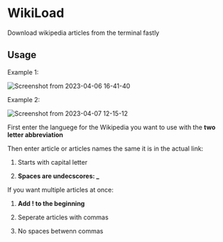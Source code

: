 # WikiLoad
Download wikipedia articles from the terminal fastly

## Usage

Example 1:

![Screenshot from 2023-04-06 16-41-40](https://user-images.githubusercontent.com/62663286/230396151-4cb56665-0cf3-4c69-9320-1b2fd8fe8954.png)

Example 2:

![Screenshot from 2023-04-07 12-15-12](https://user-images.githubusercontent.com/62663286/230581960-b56b68d9-8057-4c2d-902e-e67925564bdf.png)

First enter the languege for the Wikipedia you want to use with the **two letter abbreviation**

Then enter article or articles names the same it is in the actual link:

1. Starts with capital letter

2. **Spaces are undecscores: _**

If you want multiple articles at once:

1. **Add ! to the beginning**

2. Seperate articles with commas

3. No spaces betwenn commas

